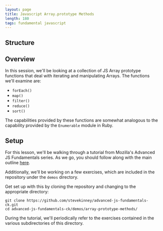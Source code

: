 ```yaml
---
layout: page
title: Javascript Array.prototype Methods
length: 180
tags: fundamental javascript
---
```


## Structure

## Overview

In this session, we'll be looking at a collection of JS Array prototype functions
that deal with iterating and manipulating Arrays. The functions we'll examine are:

* `forEach()`
* `map()`
* `filter()`
* `reduce()`
* `sort()`

The capabilities provided by these functions are somewhat analogous to the
capability provided by the `Enumerable` module in Ruby.

## Setup

For this lesson, we'll be walking through a tutorial from Mozilla's Advanced
JS Fundamentals series. As we go, you should follow along with the main outline [here](https://github.com/mdn/advanced-js-fundamentals-ck/blob/gh-pages/tutorials/01-array-prototype-methods/README.md).

Additionally, we'll be working on a few exercises, which are included in the repository
under the `demos` directory.

Get set up with this by cloning the repository and changing to the appropriate directory:

```
git clone https://github.com/stevekinney/advanced-js-fundamentals-ck.git
cd advanced-js-fundamentals-ck/demos/array-prototype-methods/
```

During the tutorial, we'll periodically refer to the exercises contained in the various
subdirectories of this directory.
